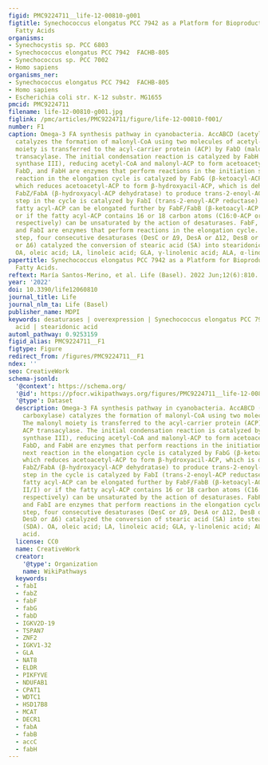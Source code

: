 ```yaml
---
figid: PMC9224711__life-12-00810-g001
figtitle: Synechococcus elongatus PCC 7942 as a Platform for Bioproduction of Omega-3
  Fatty Acids
organisms:
- Synechocystis sp. PCC 6803
- Synechococcus elongatus PCC 7942  FACHB-805
- Synechococcus sp. PCC 7002
- Homo sapiens
organisms_ner:
- Synechococcus elongatus PCC 7942  FACHB-805
- Homo sapiens
- Escherichia coli str. K-12 substr. MG1655
pmcid: PMC9224711
filename: life-12-00810-g001.jpg
figlink: /pmc/articles/PMC9224711/figure/life-12-00810-f001/
number: F1
caption: Omega-3 FA synthesis pathway in cyanobacteria. AccABCD (acetyl-CoA carboxylase)
  catalyzes the formation of malonyl-CoA using two molecules of acetyl-CoA. The malonyl
  moiety is transferred to the acyl-carrier protein (ACP) by FabD (malonyl-CoA ACP
  transacylase. The initial condensation reaction is catalyzed by FabH (β-ketoacyl-ACP
  synthase III), reducing acetyl-CoA and malonyl-ACP to form acetoacetyl-ACP. AccABCD,
  FabD, and FabH are enzymes that perform reactions in the initiation step. The next
  reaction in the elongation cycle is catalyzed by FabG (β-ketoacyl-ACP reductase),
  which reduces acetoacetyl-ACP to form β-hydroxyacil-ACP, which is dehydrated by
  FabZ/FabA (β-hydroxyacyl-ACP dehydratase) to produce trans-2-enoyl-ACP. The final
  step in the cycle is catalyzed by FabI (trans-2-enoyl-ACP reductase). The resulting
  fatty acyl-ACP can be elongated further by FabF/FabB (β-ketoacyl-ACP synthase II/I)
  or if the fatty acyl-ACP contains 16 or 18 carbon atoms (C16:0-ACP or C18:0-ACP,
  respectively) can be unsaturated by the action of desaturases. FabF, FabG, FabZ,
  and FabI are enzymes that perform reactions in the elongation cycle. In the desaturation
  step, four consecutive desaturases (DesC or Δ9, DesA or Δ12, DesB or Δ15, and DesD
  or Δ6) catalyzed the conversion of stearic acid (SA) into stearidonic acid (SDA).
  OA, oleic acid; LA, linoleic acid; GLA, γ-linolenic acid; ALA, α-linolenic acid.
papertitle: Synechococcus elongatus PCC 7942 as a Platform for Bioproduction of Omega-3
  Fatty Acids.
reftext: María Santos-Merino, et al. Life (Basel). 2022 Jun;12(6):810.
year: '2022'
doi: 10.3390/life12060810
journal_title: Life
journal_nlm_ta: Life (Basel)
publisher_name: MDPI
keywords: desaturases | overexpression | Synechococcus elongatus PCC 7942 | alpha-linolenic
  acid | stearidonic acid
automl_pathway: 0.9253159
figid_alias: PMC9224711__F1
figtype: Figure
redirect_from: /figures/PMC9224711__F1
ndex: ''
seo: CreativeWork
schema-jsonld:
  '@context': https://schema.org/
  '@id': https://pfocr.wikipathways.org/figures/PMC9224711__life-12-00810-g001.html
  '@type': Dataset
  description: Omega-3 FA synthesis pathway in cyanobacteria. AccABCD (acetyl-CoA
    carboxylase) catalyzes the formation of malonyl-CoA using two molecules of acetyl-CoA.
    The malonyl moiety is transferred to the acyl-carrier protein (ACP) by FabD (malonyl-CoA
    ACP transacylase. The initial condensation reaction is catalyzed by FabH (β-ketoacyl-ACP
    synthase III), reducing acetyl-CoA and malonyl-ACP to form acetoacetyl-ACP. AccABCD,
    FabD, and FabH are enzymes that perform reactions in the initiation step. The
    next reaction in the elongation cycle is catalyzed by FabG (β-ketoacyl-ACP reductase),
    which reduces acetoacetyl-ACP to form β-hydroxyacil-ACP, which is dehydrated by
    FabZ/FabA (β-hydroxyacyl-ACP dehydratase) to produce trans-2-enoyl-ACP. The final
    step in the cycle is catalyzed by FabI (trans-2-enoyl-ACP reductase). The resulting
    fatty acyl-ACP can be elongated further by FabF/FabB (β-ketoacyl-ACP synthase
    II/I) or if the fatty acyl-ACP contains 16 or 18 carbon atoms (C16:0-ACP or C18:0-ACP,
    respectively) can be unsaturated by the action of desaturases. FabF, FabG, FabZ,
    and FabI are enzymes that perform reactions in the elongation cycle. In the desaturation
    step, four consecutive desaturases (DesC or Δ9, DesA or Δ12, DesB or Δ15, and
    DesD or Δ6) catalyzed the conversion of stearic acid (SA) into stearidonic acid
    (SDA). OA, oleic acid; LA, linoleic acid; GLA, γ-linolenic acid; ALA, α-linolenic
    acid.
  license: CC0
  name: CreativeWork
  creator:
    '@type': Organization
    name: WikiPathways
  keywords:
  - fabI
  - fabZ
  - fabF
  - fabG
  - fabD
  - IGKV2D-19
  - TSPAN7
  - ZNF2
  - IGKV1-32
  - GLA
  - NAT8
  - ELDR
  - PIKFYVE
  - NDUFAB1
  - CPAT1
  - WDTC1
  - HSD17B8
  - MCAT
  - DECR1
  - fabA
  - fabB
  - accC
  - fabH
---
```

